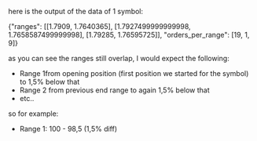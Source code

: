 here is the output of the data of 1 symbol:

{"ranges": [[1.7909, 1.7640365], [1.7927499999999998, 1.7658587499999998], [1.79285, 1.76595725]], "orders_per_range": [19, 1, 9]}

as you can see the ranges still overlap, I would expect the following:

- Range 1from opening position (first position we started for the symbol) to 1,5% below that
- Range 2 from previous end range to again 1,5% below that
- etc..

 so for example:

- Range 1: 100 - 98,5 (1,5% diff)